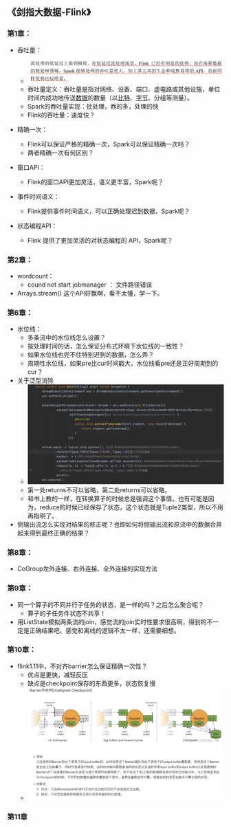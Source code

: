 ## 《剑指大数据-Flink》

### 第1章：

- 吞吐量：

    - ![截屏2022-05-19 下午11.30.18](%E3%80%8A%E5%89%91%E6%8C%87%E5%A4%A7%E6%95%B0%E6%8D%AE-Flink%E3%80%8B.assets/%E6%88%AA%E5%B1%8F2022-05-19%20%E4%B8%8B%E5%8D%8811.30.18.png)
    - 吞吐量定义：吞吐量是指对网络、设备、端口、虚电路或其他设施，单位时间内成功地传送[数据](https://baike.baidu.com/item/数据/5947370)的数量（以[比特](https://baike.baidu.com/item/比特/3431582)、[字节](https://baike.baidu.com/item/字节/1096318)、分组等测量）。
    - Spark的吞吐量实现：批处理，吞的多，处理的快
    - Flink的吞吐量：速度快？

- 精确一次：

    - Flink可以保证严格的精确一次，Spark可以保证精确一次吗？
    - 两者精确一次有何区别？

- 窗口API：

    - Flink的窗口API更加灵活，语义更丰富，Spark呢？

- 事件时间语义：

    - Flink提供事件时间语义，可以正确处理迟到数据，Spark呢？

- 状态编程API：

    - Flink 提供了更加灵活的对状态编程的  API，Spark呢？




### 第2章：

- wordcount：
    - cound not start jobmanager ： 文件路径错误
- Arrays.stream() 这个API好飘啊，看不太懂，学一下。



### 第6章：

- 水位线：
    - 多条流中的水位线怎么设置？
    - 按处理时间的话，怎么保证分布式环境下水位线的一致性？
    - 如果水位线也兜不住特别迟到的数据，怎么弄？
    - 周期性水位线，如果pre比cur时间戳大，水位线看pre还是正好周期到的cur？
- 关于泛型消除
    - ![截屏2022-05-23 上午11.08.34](%E3%80%8A%E5%89%91%E6%8C%87%E5%A4%A7%E6%95%B0%E6%8D%AE-Flink%E3%80%8B.assets/%E6%88%AA%E5%B1%8F2022-05-23%20%E4%B8%8A%E5%8D%8811.08.34.png)
    - 第一处returns不可以省略，第二处returns可以省略。
    - 和书上教的一样，在转换算子的时候总是强调这个事情。也有可能是因为，reduce的时候已经保存了状态，这个状态就是Tuple2类型，所以不用再指明了。
- 侧输出流怎么实现对结果的修正呢？也即如何将侧输出流和原流中的数据合并起来得到最终正确的结果？



### 第8章：

- CoGroup左外连接、右外连接、全外连接的实现方法



### 第9章：

- 同一个算子的不同并行子任务的状态，是一样的吗？之后怎么聚合呢？
    - 算子的子任务件状态不共享！
- 用ListState模拟两条流的join，感觉流的join实时性要求很高啊，得到的不一定是正确结果吧。感觉和离线的逻辑不太一样，还需要细想。



### 第10章：

- flink1.11中，不对齐barrier怎么保证精确一次性？
    - 优点是更快，减轻反压
    - 缺点是checkpoint保存的东西更多，状态恢复慢
    - ![截屏2022-05-24 下午9.00.13](%E3%80%8A%E5%89%91%E6%8C%87%E5%A4%A7%E6%95%B0%E6%8D%AE-Flink%E3%80%8B.assets/%E6%88%AA%E5%B1%8F2022-05-24%20%E4%B8%8B%E5%8D%889.00.13.png)



### 第11章



